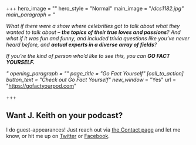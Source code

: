 +++
hero_image = ""
hero_style = "Normal"
main_image = "/_dcs1182.jpg"
main_paragraph = "<p>What if there were a show where celebrities got to talk about what they wanted to talk about – <strong>the topics of their true loves and passions</strong>? And what if it was fun and funny, and included trivia questions like you’ve never heard before, and <strong>actual experts in a diverse array of fields</strong>?</p><p>If you’re the kind of person who’d like to see this, you can <strong>GO FACT YOURSELF.</strong></p>"
opening_paragraph = ""
page_title = "Go Fact Yourself"
[call_to_action]
button_text = "Check out Go Fact Yourself"
new_window_ = "Yes"
url = "https://gofactyourpod.com"

+++
## Want J. Keith on your podcast?

I do guest-appearances! Just reach out via [the Contact page](/contact "Contact Page") and let me know, or hit me up on [Twitter](http://twitter.com/@j_keith "J. Keith on Twitter") or [Facebook](http://www.facebook.com/jkeithdotnet "J. Keith on Facebook").
